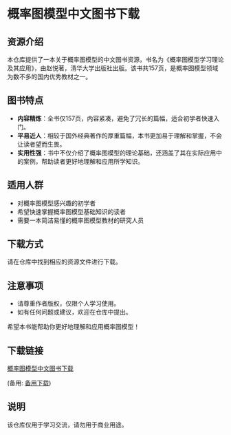 # 概率图模型中文图书下载

## 资源介绍

本仓库提供了一本关于概率图模型的中文图书资源，书名为《概率图模型学习理论及其应用》，由赵悦著，清华大学出版社出版。该书共157页，是概率图模型领域为数不多的国内优秀教材之一。

## 图书特点

- **内容精炼**：全书仅157页，内容紧凑，避免了冗长的篇幅，适合初学者快速入门。
- **平易近人**：相较于国外经典著作的厚重篇幅，本书更加易于理解和掌握，不会让读者望而生畏。
- **实用性强**：书中不仅介绍了概率图模型的理论基础，还涵盖了其在实际应用中的案例，帮助读者更好地理解和应用所学知识。

## 适用人群

- 对概率图模型感兴趣的初学者
- 希望快速掌握概率图模型基础知识的读者
- 需要一本简洁易懂的概率图模型教材的研究人员

## 下载方式

请在仓库中找到相应的资源文件进行下载。

## 注意事项

- 请尊重作者版权，仅限个人学习使用。
- 如有任何问题或建议，欢迎在仓库中提出。

希望本书能帮助你更好地理解和应用概率图模型！

## 下载链接
[概率图模型中文图书下载](https://pan.quark.cn/s/eccbaf4fc5d1) 

(备用: [备用下载](https://pan.baidu.com/s/1ZdPoH6AeeunCPPd_XEjM-g?pwd=1234))

## 说明

该仓库仅用于学习交流，请勿用于商业用途。
